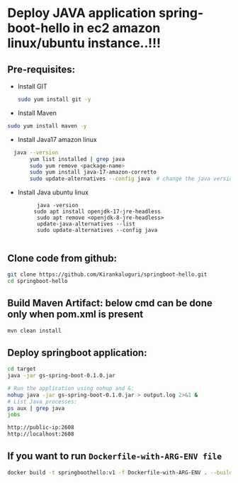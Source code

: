 # Deploy JAVA application spring-boot-hello in ec2 amazon linux/ubuntu instance..!!!

## Pre-requisites:


- Install GIT
  ```bash
  sudo yum install git -y
  ```
- Install Maven
```bash
sudo yum install maven -y
```

- Install Java17 amazon linux 
 ```bash
   java --version
        yum list installed | grep java
        sudo yum remove <package-name>
        sudo yum install java-17-amazon-corretto
        sudo update-alternatives --config java  # change the java version
```
- Install Java ubuntu linux
  ```
        java -version
       sudo apt install openjdk-17-jre-headless
        sudo apt remove <openjdk-8-jre-headless>
        update-java-alternatives --list
        sudo update-alternatives --config java


## Clone code from github:

```bash
git clone https://github.com/Kirankaluguri/springboot-hello.git
cd springboot-hello

```

## Build Maven Artifact:  below cmd can be done only when pom.xml is present

```bash
mvn clean install
```

## Deploy springboot application:

```bash
cd target
java -jar gs-spring-boot-0.1.0.jar

# Run the application using nohup and &:
nohup java -jar gs-spring-boot-0.1.0.jar > output.log 2>&1 &
# List Java processes:
ps aux | grep java
jobs

http://public-ip:2608
http://localhost:2608
```

## If you want to run ```Dockerfile-with-ARG-ENV file```

```bash
docker build -t springboothello:v1 -f Dockerfile-with-ARG-ENV . --build-arg version=0.1.0
```
